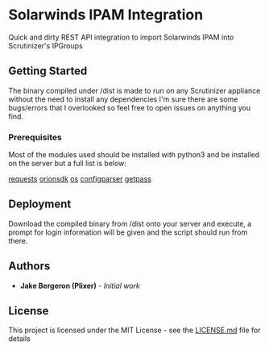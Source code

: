 # Solarwinds IPAM Integration

Quick and dirty REST API integration to import Solarwinds IPAM into Scrutinizer's IPGroups

## Getting Started

The binary compiled under /dist is made to run on any Scrutinizer appliance without the need to install any dependencies
I'm sure there are some bugs/errors that I overlooked so feel free to open issues on anything you find.

### Prerequisites

Most of the modules used should be installed with python3 and be installed on the server but a full list is below:

[requests](https://github.com/requests/requests)
[orionsdk](https://github.com/solarwinds/OrionSDK)
[os](https://docs.python.org/2/library/os.html)
[configparser](https://docs.python.org/2/library/configparser.html)
[getpass](https://docs.python.org/2/library/getpass.html)

## Deployment

Download the compiled binary from /dist onto your server and execute, a prompt for login information will be given and the script should run from there.

## Authors

* **Jake Bergeron (Plixer)** - *Initial work*
## License

This project is licensed under the MIT License - see the [LICENSE.md](LICENSE.md) file for details


